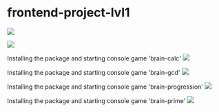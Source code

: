 # frontend-project-lvl1
<a href="https://codeclimate.com/github/spkgdru/frontend-project-lvl1/maintainability"><img src="https://api.codeclimate.com/v1/badges/3d550664e10c423bc4f6/maintainability" /></a>

<a href="https://travis-ci.org/spkgdru/frontend-project-lvl1.svg?branch=master">
<img src="https://travis-ci.org/spkgdru/frontend-project-lvl1.svg"></a>

Installing the package and starting console game 'brain-calc'
<a href="https://asciinema.org/a/4AWRu7PLrkE5on57t4ueQ2oHH" target="_blank"><img src="https://asciinema.org/a/4AWRu7PLrkE5on57t4ueQ2oHH.svg" /></a>

Installing the package and starting console game 'brain-gcd'
<a href="https://asciinema.org/a/ocuavO30Gi1Dx3nj8gzaSCzgT" target="_blank"><img src="https://asciinema.org/a/4AWRu7PLrkE5on57t4ueQ2oHH.svg" /></a>

Installing the package and starting console game 'brain-progression'
<a href="https://asciinema.org/a/mN3X8ZBk44KOWuuMYq0F8IPoj" target="_blank"><img src="https://asciinema.org/a/4AWRu7PLrkE5on57t4ueQ2oHH.svg" /></a> 

Installing the package and starting console game 'brain-prime'
<a href="https://asciinema.org/a/fIz9yVqP3CfCSN4L9JQuj4ZBl" target="_blank"><img src="https://asciinema.org/a/4AWRu7PLrkE5on57t4ueQ2oHH.svg" /></a>

